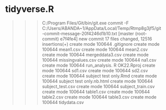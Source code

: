# tidyverse.R
 >>> C:/Program Files/Git/bin/git.exe commit -F C:/Users/ABANDA~1/AppData/Local/Temp/Rtmp8g3jf5/git-commit-message-20f4246d1b10.txt [master (root-commit) e7f4fe4] new commit  17 files changed, 12516 insertions(+)  create mode 100644 .gitignore  create mode 100644 mean1.csv  create mode 100644 mean2.csv  create mode 100644 mergeddata3.csv  create mode 100644 missingvalues.csv  create mode 100644 na1.csv  create mode 100644 run_analysis. R OK22.Rproj  create mode 100644 sd1.csv  create mode 100644 sd2.csv  create mode 100644 subject test only.Rmd  create mode 100644 subject test only.nb.html  create mode 100644 subject_test.csv  create mode 100644 subject_train.csv  create mode 100644 table1.csv  create mode 100644 table2.csv  create mode 100644 table3.csv  create mode 100644 tidydata.csv
